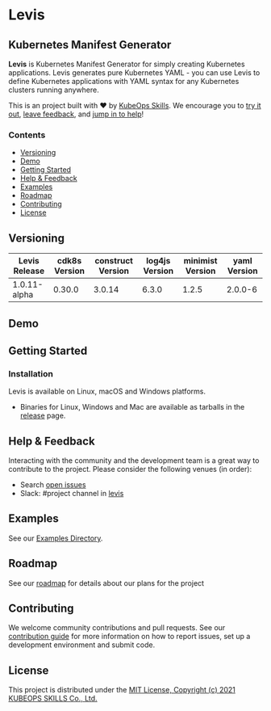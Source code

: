 # Levis
## Kubernetes Manifest Generator

**Levis** is Kubernetes Manifest Generator for simply creating Kubernetes applications. Levis generates pure Kubernetes YAML - you can use Levis to define Kubernetes applications with YAML syntax for any Kubernetes clusters running anywhere.

This is an project built with ❤️ by [KubeOps Skills](https://www.kubeops.guru). We encourage you to [try it out](#getting-started), [leave feedback](#help--feedback), and [jump in to help](#contributing)!

### Contents
- [Versioning](#versioning)
- [Demo](#demo)
- [Getting Started](#getting-started)
- [Help & Feedback](#help--feedback)
- [Examples](#examples)
- [Roadmap](#roadmap)
- [Contributing](#contributing)
- [License](#license)

## Versioning
| Levis Release |cdk8s Version | construct Version | log4js Version | minimist Version | yaml Version |
|----------------|------------ |---------------------|----------------------|------------------|------------------|
| 1.0.11-alpha | 0.30.0 | 3.0.14 | 6.3.0 | 1.2.5 | 2.0.0-6 |

## Demo


## Getting Started
### Installation
Levis is available on Linux, macOS and Windows platforms.
- Binaries for Linux, Windows and Mac are available as tarballs in the [release](https://github.com/kubeopsskills/levis/releases) page.

## Help & Feedback
Interacting with the community and the development team is a great way to
contribute to the project. Please consider the following venues (in order):

* Search [open issues](https://github.com/kubeopsskills/levis/issues)
* Slack: #project channel in [levis](https://levis-k8s.slack.com)

## Examples

See our [Examples Directory](./examples/README.md).

## Roadmap

See our [roadmap](https://github.com/kubeopsskills/levis/projects/1) for details about our plans for the project

## Contributing

We welcome community contributions and pull requests. See our [contribution
guide](./CONTRIBUTING.md) for more information on how to report issues, set up a
development environment and submit code.

## License

This project is distributed under the [MIT License, Copyright (c) 2021 KUBEOPS SKILLS Co., Ltd.](./LICENSE)